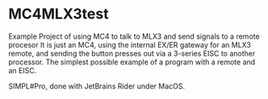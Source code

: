 # MC4MLX3test
Example Project of using MC4 to talk to MLX3 and send signals to a remote procesor
It is just an MC4, using the internal EX/ER gateway for an MLX3 remote, and sending the button presses out 
via a 3-series EISC to another processor.  The simplest possible example of a program with a remote and an EISC.

SIMPL#Pro, done with JetBrains Rider under MacOS.
